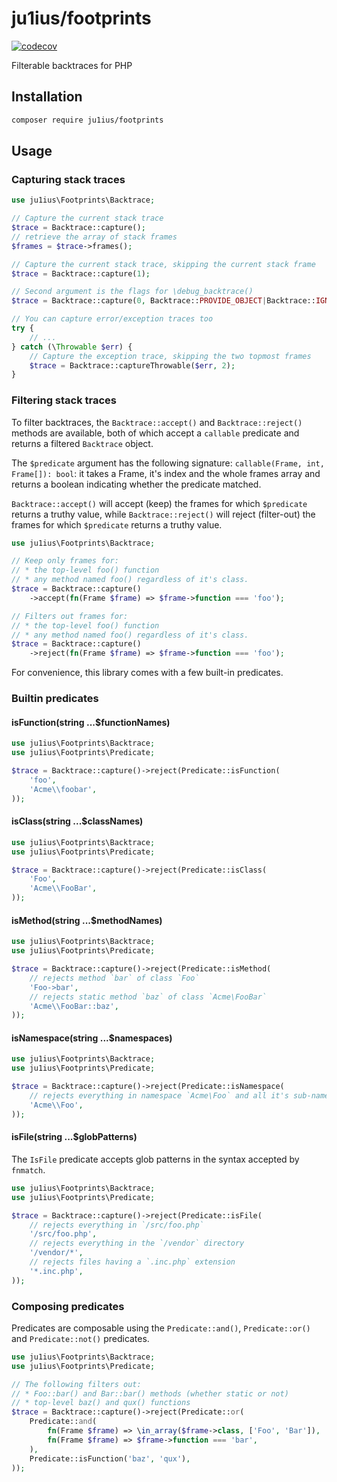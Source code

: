 # ju1ius/footprints

[![codecov](https://codecov.io/gh/ju1ius/footprints/branch/main/graph/badge.svg?token=0J6QBKR13X)](https://codecov.io/gh/ju1ius/footprints)

Filterable backtraces for PHP

## Installation

```sh
composer require ju1ius/footprints
```

## Usage

### Capturing stack traces

```php
use ju1ius\Footprints\Backtrace;

// Capture the current stack trace
$trace = Backtrace::capture();
// retrieve the array of stack frames
$frames = $trace->frames();

// Capture the current stack trace, skipping the current stack frame
$trace = Backtrace::capture(1);

// Second argument is the flags for \debug_backtrace()
$trace = Backtrace::capture(0, Backtrace::PROVIDE_OBJECT|Backtrace::IGNORE_ARGS);

// You can capture error/exception traces too
try {
    // ...
} catch (\Throwable $err) {
    // Capture the exception trace, skipping the two topmost frames
    $trace = Backtrace::captureThrowable($err, 2);
}
```

### Filtering stack traces

To filter backtraces, the `Backtrace::accept()` and `Backtrace::reject()` methods are available,
both of which accept a `callable` predicate and returns a filtered `Backtrace` object.

The `$predicate` argument has the following signature: `callable(Frame, int, Frame[]): bool`:
it takes a Frame, it's index and the whole frames array and returns a boolean indicating
whether the predicate matched.

`Backtrace::accept()` will accept (keep) the frames for which `$predicate` returns a truthy value,
while `Backtrace::reject()` will reject (filter-out) the frames for which `$predicate` returns a truthy value.

```php
use ju1ius\Footprints\Backtrace;

// Keep only frames for:
// * the top-level foo() function
// * any method named foo() regardless of it's class.
$trace = Backtrace::capture()
    ->accept(fn(Frame $frame) => $frame->function === 'foo');

// Filters out frames for:
// * the top-level foo() function
// * any method named foo() regardless of it's class.
$trace = Backtrace::capture()
    ->reject(fn(Frame $frame) => $frame->function === 'foo');
```

For convenience, this library comes with a few built-in predicates.

### Builtin predicates

#### isFunction(string ...$functionNames)

```php
use ju1ius\Footprints\Backtrace;
use ju1ius\Footprints\Predicate;

$trace = Backtrace::capture()->reject(Predicate::isFunction(
    'foo',
    'Acme\\foobar',
));
```

#### isClass(string ...$classNames)

```php
use ju1ius\Footprints\Backtrace;
use ju1ius\Footprints\Predicate;

$trace = Backtrace::capture()->reject(Predicate::isClass(
    'Foo',
    'Acme\\FooBar',
));
```

#### isMethod(string ...$methodNames)

```php
use ju1ius\Footprints\Backtrace;
use ju1ius\Footprints\Predicate;

$trace = Backtrace::capture()->reject(Predicate::isMethod(
    // rejects method `bar` of class `Foo`
    'Foo->bar',
    // rejects static method `baz` of class `Acme\FooBar`
    'Acme\\FooBar::baz',
));
```

#### isNamespace(string ...$namespaces)

```php
use ju1ius\Footprints\Backtrace;
use ju1ius\Footprints\Predicate;

$trace = Backtrace::capture()->reject(Predicate::isNamespace(
    // rejects everything in namespace `Acme\Foo` and all it's sub-namespaces.
    'Acme\\Foo',
));
```

#### isFile(string ...$globPatterns)

The `IsFile` predicate accepts glob patterns in the syntax accepted by `fnmatch`.

```php
use ju1ius\Footprints\Backtrace;
use ju1ius\Footprints\Predicate;

$trace = Backtrace::capture()->reject(Predicate::isFile(
    // rejects everything in `/src/foo.php`
    '/src/foo.php',
    // rejects everything in the `/vendor` directory
    '/vendor/*',
    // rejects files having a `.inc.php` extension
    '*.inc.php',
));
```

### Composing predicates

Predicates are composable using the `Predicate::and()`, `Predicate::or()` and `Predicate::not()` predicates.

```php
use ju1ius\Footprints\Backtrace;
use ju1ius\Footprints\Predicate;

// The following filters out:
// * Foo::bar() and Bar::bar() methods (whether static or not)
// * top-level baz() and qux() functions
$trace = Backtrace::capture()->reject(Predicate::or(
    Predicate::and(
        fn(Frame $frame) => \in_array($frame->class, ['Foo', 'Bar']), 
        fn(Frame $frame) => $frame->function === 'bar', 
    ),
    Predicate::isFunction('baz', 'qux'),
));
```
